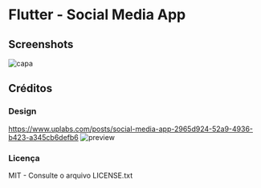 # Flutter - Social Media App

## Screenshots
![capa](https://user-images.githubusercontent.com/11803107/172061179-826057e9-f650-46a8-bddd-2901fe7134e5.PNG)

## Créditos
### Design 
https://www.uplabs.com/posts/social-media-app-2965d924-52a9-4936-b423-a345cb6defb6
![preview](https://user-images.githubusercontent.com/11803107/172061279-bf73ceb7-f637-4f53-90ad-7319cf4184e3.jpg)

### Licença
MIT - Consulte o arquivo LICENSE.txt

